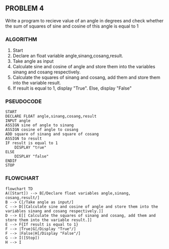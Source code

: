 ## PROBLEM 4
Write a program to recieve value of an angle in degrees and check whether the sum of squares of sine and cosine of this angle is equal to 1

### ALGORITHM

1. Start
2. Declare an float variable angle,sinang,cosang,result.
3. Take angle as input
4. Calculate sine and cosine of angle and store them into the variables sinang and cosang respectively.
5. Calculate the squares of sinang and cosang, add them and store them into the variable result.
6. If result is equal to 1, display "True". Else, display "False"

### PSEUDOCODE

```pseudocode
START
DECLARE FLOAT angle,sinang,cosang,result
INPUT angle
ASSIGN sine of angle to sinang
ASSIGN cosine of angle to cosang
ADD square of sinang and square of cosang
ASSIGN to result
IF result is equal to 1
    DISPLAY "true"
ELSE
    DISPLAY "false"
ENDIF
STOP
```

### FLOWCHART

```mermaid
flowchart TD
A([Start]) --> B[/Declare float variables angle,sinang, cosang,result/]
B --> C[/Take angle as input/]
C --> D[[Calculate sine and cosine of angle and store them into the variables sinang and cosang respectively.]]
D --> E[[ Calculate the squares of sinang and cosang, add them and store them into the variable result.]]
E --> F{If result is equal to 1}
F --> |True|G[/Display "True"/]
F --> |False|H[/Display "False"/]
G --> I([Stop])
H --> I
```
